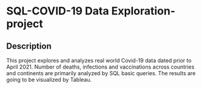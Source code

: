 # SQL-COVID-19 Data Exploration-project
## Description
This project explores and analyzes real world Covid-19 data dated prior to April 2021. Number of deaths, infections and vaccinations across countries and continents are primarily analyzed by SQL basic queries. The results are going to be visualized by Tableau. 

